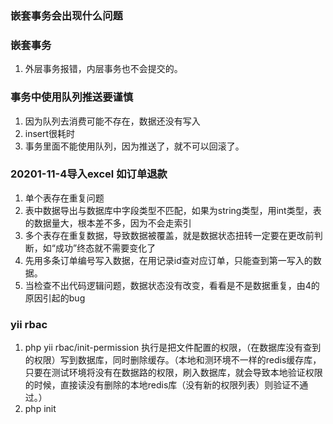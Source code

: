 
### 嵌套事务会出现什么问题
### 嵌套事务
1. 外层事务报错，内层事务也不会提交的。
### 事务中使用队列推送要谨慎
1. 因为队列去消费可能不存在，数据还没有写入
2. insert很耗时
3. 事务里面不能使用队列，因为推送了，就不可以回滚了。

### 20201-11-4导入excel 如订单退款
1. 单个表存在重复问题
2. 表中数据导出与数据库中字段类型不匹配，如果为string类型，用int类型，表的数据量大，根本差不多，因为不会走索引
3. 多个表存在重复数据，导致数据被覆盖，就是数据状态扭转一定要在更改前判断，如“成功”终态就不需要变化了
4. 先用多条订单编号写入数据，在用记录id查对应订单，只能查到第一写入的数据。
5. 当检查不出代码逻辑问题，数据状态没有改变，看看是不是数据重复，由4的原因引起的bug

### yii rbac
1. php yii rbac/init-permission 执行是把文件配置的权限，（在数据库没有查到的权限）写到数据库，同时删除缓存。（本地和测环境不一样的redis缓存库，只要在测试环境将没有在数据路的权限，刷入数据库，就会导致本地验证权限的时候，直接读没有删除的本地redis库（没有新的权限列表）则验证不通过。）
2.  php init